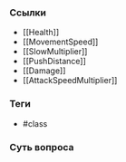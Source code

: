 ### Ссылки
- [[Health]]
- [[MovementSpeed]]
- [[SlowMultiplier]]
- [[PushDistance]]
- [[Damage]]
- [[AttackSpeedMultiplier]]
### Теги
- #class
### Суть вопроса